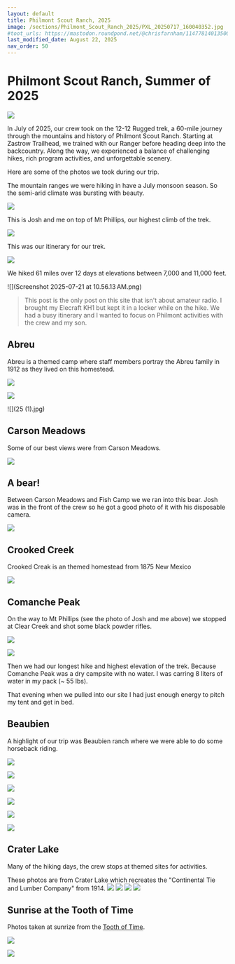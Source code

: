 ```yaml
---
layout: default
title: Philmont Scout Ranch, 2025
image: /sections/Philmont_Scout_Ranch_2025/PXL_20250717_160040352.jpg
#toot_urls: https://mastodon.roundpond.net/@chrisfarnham/114778140135006365
last_modified_date: August 22, 2025
nav_order: 50
---
```


# Philmont Scout Ranch, Summer of 2025

![](PXL_20250719_132606529.jpg)

In July of 2025, our crew took on the 12-12 Rugged trek, a 60-mile journey through the mountains and history of Philmont Scout Ranch. Starting at Zastrow Trailhead, we trained with our Ranger before heading deep into the backcountry. Along the way, we experienced a balance of challenging hikes, rich program activities, and unforgettable scenery.

Here are some of the photos we took during our trip.

The mountain ranges we were hiking in have a July monsoon season. So the semi-arid climate was bursting with beauty.

![](PXL_20250716_150442038.jpg)

This is Josh and me on top of Mt Phillips, our highest climb of the trek.

![](PXL_20250713_210406648.jpg)

This was our itinerary for our trek.

![](hiking_itenerary.jpeg)

We hiked 61 miles over 12 days at elevations between 7,000 and 11,000 feet.

![](Screenshot 2025-07-21 at 10.56.13 AM.png)


> This post is the only post on this site that isn't about amateur radio. I brought
> my Elecraft KH1 but kept it in a locker while on the hike.
> We had a busy itinerary and I wanted to focus on Philmont activities with the crew and my son.

## Abreu

Abreu is a themed camp where staff members portray the Abreu family in 1912 as they lived on this homestead.

![](8(3).jpg)

![](10(3).jpg)

![](25 (1).jpg)

## Carson Meadows

Some of our best views were from Carson Meadows.

![](16(3).jpg)

## A bear!

Between Carson Meadows and Fish Camp we we ran into this bear. Josh was in the front of the crew so he got a good photo of it with his disposable camera.

![](11(2).jpg)

## Crooked Creek

Crooked Creak is an themed homestead from 1875 New Mexico

![](26(1).jpg)

## Comanche Peak

On the way to Mt Phillips (see the photo of Josh and me above) we stopped at
Clear Creek and shot some black powder rifles.

![](chris_blackpowder.jpg)

![](josh_blackpowder3.jpg)

Then we had our longest hike and highest elevation of the trek. Because Comanche Peak was a dry
campsite with no water. I was carring 8 liters of water in my pack (~ 55 lbs).

That evening when we pulled into our site I had just enough energy to pitch my tent and get in bed.

## Beaubien

A highlight of our trip was Beaubien ranch where we were able to do some horseback riding.

![](14(1).jpg)

![](16(1).jpg)

![](20.jpg)

![](21.jpg)

![](22.jpg)

![](25.jpg)


## Crater Lake

Many of the hiking days, the crew stops at themed sites for activities.

These photos are from Crater Lake which recreates the "Continental Tie and Lumber
Company" from 1914.
![](PXL_20250716_193801049.jpg)
![](PXL_20250717_154032866.jpg)
![](PXL_20250717_154318815.jpg)
![](PXL_20250717_160040352.jpg)


## Sunrise at the Tooth of Time

Photos taken at sunrize from the [Tooth of Time](https://en.wikipedia.org/wiki/Tooth_of_Time).

![](PXL_20250719_115637264.jpg)

![](IMG_4441.jpeg)
